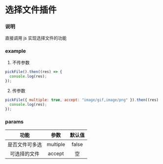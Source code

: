 # 选择文件插件

### 说明

直接调用 js 实现选择文件的功能

### example

1. 不传参数

```javascript
pickFile().then((res) => {
  console.log(res);
});
```

2. 传参数

```javascript
pickFile({ multiple: true, accept: "image/gif,image/png" }).then((res) => {
  console.log(res);
});
```

### params

|      功能      |   参数   | 默认值 |
| :------------: | :------: | :----: |
| 是否文件可多选 | multiple | false  |
|  可选择的文件  |  accept  |   空   |
